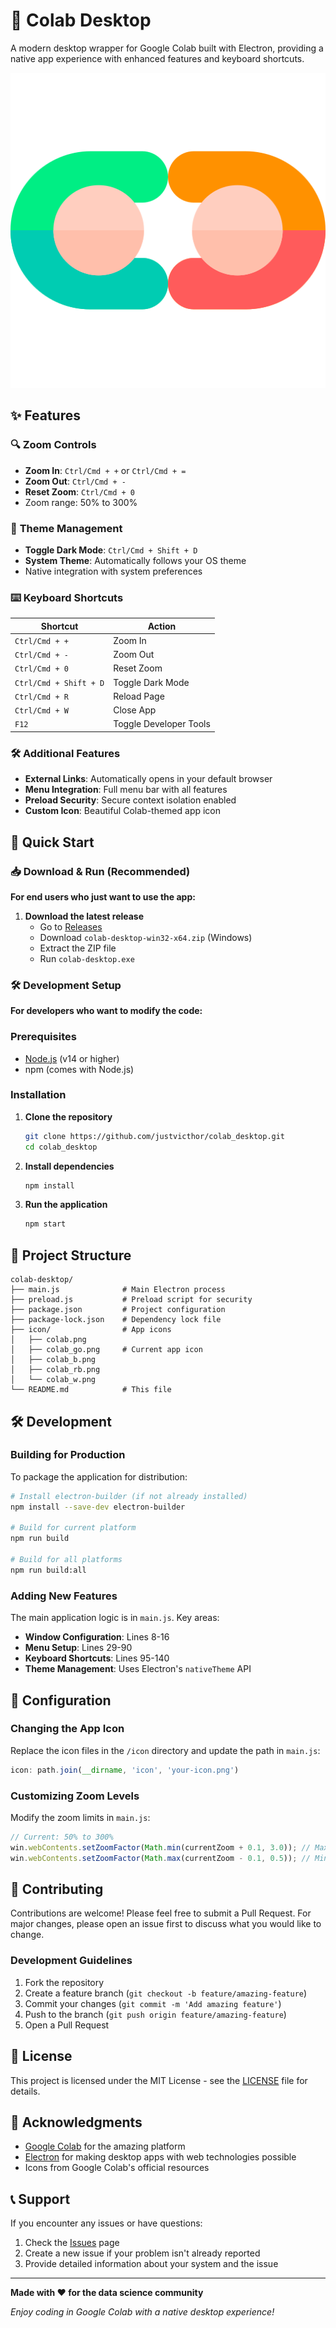 # 🚀 Colab Desktop

A modern desktop wrapper for Google Colab built with Electron, providing a native app experience with enhanced features and keyboard shortcuts.

![Colab Desktop](icon/colab_go.png)

## ✨ Features

### 🔍 **Zoom Controls**
- **Zoom In**: `Ctrl/Cmd + +` or `Ctrl/Cmd + =`
- **Zoom Out**: `Ctrl/Cmd + -`
- **Reset Zoom**: `Ctrl/Cmd + 0`
- Zoom range: 50% to 300%

### 🌙 **Theme Management**
- **Toggle Dark Mode**: `Ctrl/Cmd + Shift + D`
- **System Theme**: Automatically follows your OS theme
- Native integration with system preferences

### ⌨️ **Keyboard Shortcuts**
| Shortcut | Action |
|----------|--------|
| `Ctrl/Cmd + +` | Zoom In |
| `Ctrl/Cmd + -` | Zoom Out |
| `Ctrl/Cmd + 0` | Reset Zoom |
| `Ctrl/Cmd + Shift + D` | Toggle Dark Mode |
| `Ctrl/Cmd + R` | Reload Page |
| `Ctrl/Cmd + W` | Close App |
| `F12` | Toggle Developer Tools |

### 🛠️ **Additional Features**
- **External Links**: Automatically opens in your default browser
- **Menu Integration**: Full menu bar with all features
- **Preload Security**: Secure context isolation enabled
- **Custom Icon**: Beautiful Colab-themed app icon

## 🚀 Quick Start

### 📥 **Download & Run (Recommended)**

**For end users who just want to use the app:**

1. **Download the latest release**
   - Go to [Releases](https://github.com/justvicthor/colab-desktop/releases)
   - Download `colab-desktop-win32-x64.zip` (Windows)
   - Extract the ZIP file
   - Run `colab-desktop.exe`

### 🛠️ **Development Setup**

**For developers who want to modify the code:**

### Prerequisites
- [Node.js](https://nodejs.org/) (v14 or higher)
- npm (comes with Node.js)

### Installation

1. **Clone the repository**
   ```bash
   git clone https://github.com/justvicthor/colab_desktop.git
   cd colab_desktop
   ```

2. **Install dependencies**
   ```bash
   npm install
   ```

3. **Run the application**
   ```bash
   npm start
   ```

## 📁 Project Structure

```
colab-desktop/
├── main.js              # Main Electron process
├── preload.js           # Preload script for security
├── package.json         # Project configuration
├── package-lock.json    # Dependency lock file
├── icon/                # App icons
│   ├── colab.png
│   ├── colab_go.png     # Current app icon
│   ├── colab_b.png
│   ├── colab_rb.png
│   └── colab_w.png
└── README.md            # This file
```

## 🛠️ Development

### Building for Production

To package the application for distribution:

```bash
# Install electron-builder (if not already installed)
npm install --save-dev electron-builder

# Build for current platform
npm run build

# Build for all platforms
npm run build:all
```

### Adding New Features

The main application logic is in `main.js`. Key areas:

- **Window Configuration**: Lines 8-16
- **Menu Setup**: Lines 29-90
- **Keyboard Shortcuts**: Lines 95-140
- **Theme Management**: Uses Electron's `nativeTheme` API

## 🔧 Configuration

### Changing the App Icon

Replace the icon files in the `/icon` directory and update the path in `main.js`:

```javascript
icon: path.join(__dirname, 'icon', 'your-icon.png')
```

### Customizing Zoom Levels

Modify the zoom limits in `main.js`:

```javascript
// Current: 50% to 300%
win.webContents.setZoomFactor(Math.min(currentZoom + 0.1, 3.0)); // Max zoom
win.webContents.setZoomFactor(Math.max(currentZoom - 0.1, 0.5)); // Min zoom
```

## 🤝 Contributing

Contributions are welcome! Please feel free to submit a Pull Request. For major changes, please open an issue first to discuss what you would like to change.

### Development Guidelines

1. Fork the repository
2. Create a feature branch (`git checkout -b feature/amazing-feature`)
3. Commit your changes (`git commit -m 'Add amazing feature'`)
4. Push to the branch (`git push origin feature/amazing-feature`)
5. Open a Pull Request

## 📄 License

This project is licensed under the MIT License - see the [LICENSE](LICENSE) file for details.

## 🙏 Acknowledgments

- [Google Colab](https://colab.research.google.com/) for the amazing platform
- [Electron](https://www.electronjs.org/) for making desktop apps with web technologies possible
- Icons from Google Colab's official resources

## 📞 Support

If you encounter any issues or have questions:

1. Check the [Issues](https://github.com/justvicthor/colab-desktop/issues) page
2. Create a new issue if your problem isn't already reported
3. Provide detailed information about your system and the issue

---

**Made with ❤️ for the data science community**

*Enjoy coding in Google Colab with a native desktop experience!*

